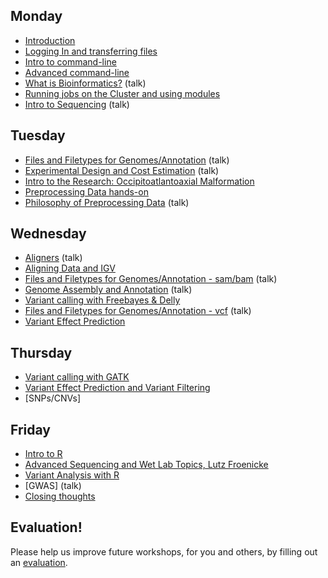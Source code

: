 Monday
----------

* [Introduction](monday/Introduction.pdf)
* [Logging In and transferring files](monday/logging-in)
* [Intro to command-line](monday/command-line-intro)
* [Advanced command-line](monday/advanced-command-line)
* [What is Bioinformatics?](monday/What_is_Bioinformatics.pdf) (talk)
* [Running jobs on the Cluster and using modules](monday/cluster)
* [Intro to Sequencing](monday/Intro2Seq_Variants_2017.pdf) (talk)


Tuesday
----------

* [Files and Filetypes for Genomes/Annotation](tuesday/filetypes) (talk)
* [Experimental Design and Cost Estimation](tuesday/ExperimentalDesign.pdf) (talk)
* [Intro to the Research: Occipitoatlantoaxial Malformation](tuesday/OAAM.pdf)
* [Preprocessing Data hands-on](tuesday/preproc)
* [Philosophy of Preprocessing Data](tuesday/Preprocessing.pdf) (talk)


Wednesday
----------

* [Aligners](wednesday/aligners) (talk)
* [Aligning Data and IGV](wednesday/alignment)
* [Files and Filetypes for Genomes/Annotation - sam/bam](tuesday/filetypes) (talk)
* [Genome Assembly and Annotation](wednesday/GenomeAssembly.pdf) (talk)
* [Variant calling with Freebayes & Delly](wednesday/variant_calling)
* [Files and Filetypes for Genomes/Annotation - vcf](tuesday/filetypes) (talk)
* [Variant Effect Prediction](thursday/snpeff)



Thursday
----------

* [Variant calling with GATK](wednesday/gatk)
* [Variant Effect Prediction and Variant Filtering](thursday/snpeff)
* [SNPs/CNVs]


Friday
----------

* [Intro to R](friday/Intro2R.md)
* [Advanced Sequencing and Wet Lab Topics, Lutz Froenicke](talk)
* [Variant Analysis with R](friday/Variant-Analysis-by-R.md)
* [GWAS] (talk)
* [Closing thoughts](friday/Closing_Thoughts.pdf)

Evaluation!
----------

Please help us improve future workshops, for you and others, by filling out an [evaluation](https://goo.gl/).






